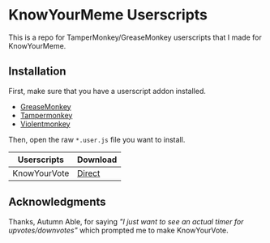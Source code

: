 # KnowYourMeme Userscripts

This is a repo for TamperMonkey/GreaseMonkey userscripts that I made for KnowYourMeme.

## Installation
First, make sure that you have a userscript addon installed.

- [GreaseMonkey](https://www.greasespot.net/)
- [Tampermonkey](https://www.tampermonkey.net/) 
- [Violentmonkey](https://violentmonkey.github.io/)

Then, open the raw `*.user.js` file you want to install.

| Userscripts  |   Download   |
| ------------ | ------------ |
| KnowYourVote | [Direct](../../raw/master/src/knowyourvote.user.js) |


## Acknowledgments 

Thanks, Autumn Able, for saying *"I just want to see an actual timer for upvotes/downvotes"* which prompted me to make KnowYourVote.